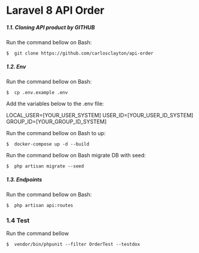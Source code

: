 # Laravel 8 API Order

##### 1.1.	Cloning API product by GITHUB

Run the command bellow on Bash:
```
$  git clone https://github.com/carlosclayton/api-order
```  

##### 1.2.	Env

Run the command bellow on Bash:
```
$  cp .env.example .env
```  
Add the variables below to the .env file:

LOCAL_USER=[YOUR_USER_SYSTEM]
USER_ID=[YOUR_USER_ID_SYSTEM]
GROUP_ID=[YOUR_GROUP_ID_SYSTEM]

Run the command bellow on Bash to up:
```
$  docker-compose up -d --build
```  

Run the command bellow on Bash migrate DB with seed:
```
$  php artisan migrate --seed
```  

##### 1.3.	Endpoints

Run the command bellow on Bash:
```
$  php artisan api:routes
```  

### 1.4	Test

Run the command bellow

```
$  vendor/bin/phpunit --filter OrderTest --testdox
```
